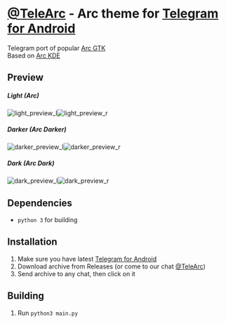 # [@TeleArc][telegram_channel] - Arc theme for [Telegram for Android][telegram_android]
Telegram port of popular [Arc GTK][arc_gtk]  
Based on [Arc KDE][arc_kde]

## Preview
##### Light (Arc)
![light_preview_l]![light_preview_r]
##### Darker (Arc Darker)
![darker_preview_l]![darker_preview_r]
##### Dark (Arc Dark)
![dark_preview_l]![dark_preview_r]

## Dependencies
- `python 3` for building

## Installation
1. Make sure you have latest [Telegram for Android][telegram_android]
2. Download archive from Releases (or come to our chat [@TeleArc][telegram_channel])
3. Send archive to any chat, then click on it

## Building
1. Run `python3 main.py`

[telegram_android]: https://telegram.org/dl/android
[arc_gtk]: https://github.com/horst3180/arc-theme
[arc_kde]: https://github.com/PapirusDevelopmentTeam/arc-kde
[telegram_channel]: https://t.me/TeleArc
[light_preview_l]: https://raw.githubusercontent.com/MrYadro/TeleArcAndroid/master/light_preview_l.png
[light_preview_r]: https://raw.githubusercontent.com/MrYadro/TeleArcAndroid/master/light_preview_r.png
[darker_preview_l]: https://raw.githubusercontent.com/MrYadro/TeleArcAndroid/master/darker_preview_l.png
[darker_preview_r]: https://raw.githubusercontent.com/MrYadro/TeleArcAndroid/master/darker_preview_r.png
[dark_preview_l]: https://raw.githubusercontent.com/MrYadro/TeleArcAndroid/master/dark_preview_l.png
[dark_preview_r]: https://raw.githubusercontent.com/MrYadro/TeleArcAndroid/master/dark_preview_r.png
